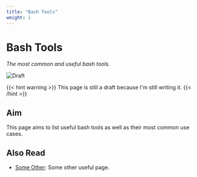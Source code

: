 ```yaml
---
title: "Bash Tools"
weight: 1
---
```


# Bash Tools
*The most common and useful bash tools.*

![Draft](https://img.shields.io/badge/status-draft-red)

{{< hint warning >}}
This page is still a draft because I'm still writing it.
{{< /hint >}}

## Aim
This page aims to list useful bash tools as well as their most common use cases.

## Also Read
- [Some Other](/CONTRIBUTING.md): Some other useful page. 